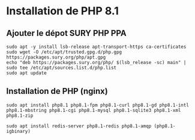 # Installation de PHP 8.1

## Ajouter le dépot SURY PHP PPA
```
sudo apt -y install lsb-release apt-transport-https ca-certificates
sudo wget -O /etc/apt/trusted.gpg.d/php.gpg https://packages.sury.org/php/apt.gpg
echo "deb https://packages.sury.org/php/ $(lsb_release -sc) main" | sudo tee /etc/apt/sources.list.d/php.list
sudo apt update
```

## Installation de PHP (nginx)

```
sudo apt install php8.1 php8.1-fpm php8.1-curl php8.1-gd php8.1-intl php8.1-mbstring php8.1-cgi php8.1-mysql php8.1-sqlite3 php8.1-xml php8.1-zip

sudo apt install redis-server php8.1-redis php8.1-amqp (php8.1-igbinary)
```

